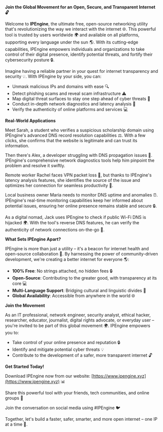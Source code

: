 **Join the Global Movement for an Open, Secure, and Transparent Internet 🔓**

Welcome to **IPEngine**, the ultimate free, open-source networking utility that's revolutionizing the way we interact with the internet 🌐. This powerful tool is trusted by users worldwide 🌍 and available on all platforms, supporting every language under the sun 🌎. With its cutting-edge capabilities, IPEngine empowers individuals and organizations to take control of their digital presence, identify potential threats, and fortify their cybersecurity posture 🔒.

Imagine having a reliable partner in your quest for internet transparency and security 💡. With IPEngine by your side, you can:

* Unmask malicious IPs and domains with ease 🔍
* Detect phishing scams and reveal scam infrastructure ⚠️
* Map digital threat surfaces to stay one step ahead of cyber threats 📍
* Conduct in-depth network diagnostics and latency analysis 🔗
* Verify the authenticity of online platforms and services 💻

**Real-World Applications**

Meet Sarah, a student who verifies a suspicious scholarship domain using IPEngine's advanced DNS record resolution capabilities ⚖️. With a few clicks, she confirms that the website is legitimate and can trust its information.

Then there's Alex, a developer struggling with DNS propagation issues 🔗. IPEngine's comprehensive network diagnostics tools help him pinpoint the problem and resolve it swiftly.

Remote worker Rachel faces VPN packet loss 📡, but thanks to IPEngine's latency analysis features, she identifies the source of the issue and optimizes her connection for seamless productivity 🚀.

Local business owner Maria needs to monitor DNS uptime and anomalies ⏰. IPEngine's real-time monitoring capabilities keep her informed about potential issues, ensuring her online presence remains stable and secure 🔒.

As a digital nomad, Jack uses IPEngine to check if public Wi-Fi DNS is hijacked 🌍. With the tool's reverse DNS features, he can verify the authenticity of network connections on-the-go 👀.

**What Sets IPEngine Apart?**

IPEngine is more than just a utility – it's a beacon for internet health and open-source collaboration 🤝. By harnessing the power of community-driven development, we're creating a better internet for everyone 🌎:

* **100% Free**: No strings attached, no hidden fees 🔒
* **Open-Source**: Contributing to the greater good, with transparency at its core 💻
* **Multi-Language Support**: Bridging cultural and linguistic divides 🌈
* **Global Availability**: Accessible from anywhere in the world 🌐

**Join the Movement**

As an IT professional, network engineer, security analyst, ethical hacker, researcher, educator, journalist, digital rights advocate, or everyday user – you're invited to be part of this global movement 🌍. IPEngine empowers you to:

* Take control of your online presence and reputation 🔒
* Identify and mitigate potential cyber threats 💡
* Contribute to the development of a safer, more transparent internet 🔓

**Get Started Today!**

Download IPEngine now from our website: [https://www.ipengine.xyz](https://www.ipengine.xyz) 📊

Share this powerful tool with your friends, tech communities, and online groups 🤝

Join the conversation on social media using #IPEngine 🐦

Together, let's build a faster, safer, smarter, and more open internet – one IP at a time 🔗.